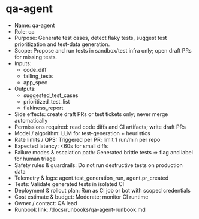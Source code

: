 # qa-agent

- Name: qa-agent
- Role: qa
- Purpose: Generate test cases, detect flaky tests, suggest test prioritization and test-data generation.
- Scope: Propose and run tests in sandbox/test infra only; open draft PRs for missing tests.
- Inputs:
  - code_diff
  - failing_tests
  - app_spec
- Outputs:
  - suggested_test_cases
  - prioritized_test_list
  - flakiness_report
- Side effects: create draft PRs or test tickets only; never merge automatically
- Permissions required: read code diffs and CI artifacts; write draft PRs
- Model / algorithm: LLM for test-generation + heuristics
- Rate limits / QPS: Triggered per PR; limit 1 run/min per repo
- Expected latency: <60s for small diffs
- Failure modes & escalation path: Generated brittle tests => flag and label for human triage
- Safety rules & guardrails: Do not run destructive tests on production data
- Telemetry & logs: agent.test_generation_run, agent.pr_created
- Tests: Validate generated tests in isolated CI
- Deployment & rollout plan: Run as CI job or bot with scoped credentials
- Cost estimate & budget: Moderate; monitor CI runtime
- Owner / contact: QA lead
- Runbook link: /docs/runbooks/qa-agent-runbook.md